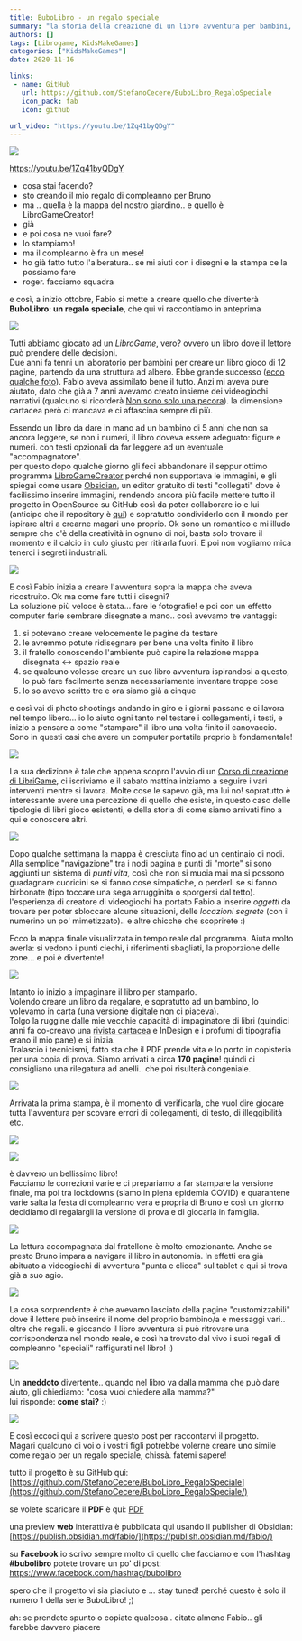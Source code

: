 ```yaml
---
title: BuboLibro - un regalo speciale
summary: "la storia della creazione di un libro avventura per bambini, da fratello a fratello"
authors: []
tags: [Librogame, KidsMakeGames]
categories: ["KidsMakeGames"]
date: 2020-11-16

links:
 - name: GitHub
   url: https://github.com/StefanoCecere/BuboLibro_RegaloSpeciale
   icon_pack: fab
   icon: github

url_video: "https://youtu.be/1Zq41byQDgY"
---
```


![](img/bubolibro_featured.webp)

<https://youtu.be/1Zq41byQDgY>

- cosa stai facendo?
- sto creando il mio regalo di compleanno per Bruno
- ma .. quella è la mappa del nostro giardino.. e quello è LibroGameCreator!
- già
- e poi cosa ne vuoi fare?
- lo stampiamo!
- ma il compleanno è fra un mese!
- ho già fatto tutto l'alberatura.. se mi aiuti con i disegni e la stampa ce la possiamo fare
- roger. facciamo squadra

e così, a inizio ottobre, Fabio si mette a creare quello che diventerà **BuboLibro: un regalo speciale**, che qui vi raccontiamo in anteprima

![](img/bubolibro_story_1.webp)

Tutti abbiamo giocato ad un _LibroGame_, vero? ovvero un libro dove il lettore può prendere delle decisioni.  
Due anni fa tenni un laboratorio per bambini per creare un libro gioco di 12 pagine, partendo da una struttura ad albero. Ebbe grande successo ([ecco qualche foto](../../2042/lab/librogame-lab.md)). Fabio aveva assimilato bene il tutto. Anzi mi aveva pure aiutato, dato che già a 7 anni avevamo creato insieme dei videogiochi narrativi (qualcuno si ricorderà [Non sono solo una pecora](non-sono-solo-una-pecora.md)). la dimensione cartacea però ci mancava e ci affascina sempre di più.

Essendo un libro da dare in mano ad un bambino di 5 anni che non sa ancora leggere, se non i numeri, il libro doveva essere adeguato: figure e numeri. con testi opzionali da far leggere ad un eventuale "accompagnatore".  
per questo dopo qualche giorno gli feci abbandonare il seppur ottimo programma [LibroGameCreator](http://www.matteoporopat.com/librogame/libro-game-creator-3/) perché non supportava le immagini, e gli spiegai come usare [Obsidian](https://obsidian.md/), un editor gratuito di testi "collegati" dove è facilissimo inserire immagini, rendendo ancora più facile mettere tutto il progetto in OpenSource su GitHub così da poter collaborare io e lui (anticipo che il repository è [qui](https://github.com/StefanoCecere/BuboLibro_RegaloSpeciale/)) e sopratutto condividerlo con il mondo per ispirare altri a crearne magari uno proprio. Ok sono un romantico e mi illudo sempre che c'è della creatività in ognuno di noi, basta solo trovare il momento e il calcio in culo giusto per ritirarla fuori. E poi non vogliamo mica tenerci i segreti industriali.

![](img/bubolibro_story_2.webp)

E così Fabio inizia a creare l'avventura sopra la mappa che aveva ricostruito.
Ok ma  come fare tutti i disegni?  
La soluzione più veloce è stata... fare le fotografie! e poi con un effetto computer farle sembrare disegnate a mano.. così avevamo tre vantaggi:
1. si potevano creare velocemente le pagine da testare
2. le avremmo potute ridisegnare per bene una volta finito il libro
3. il fratello conoscendo l'ambiente può capire la relazione mappa disegnata <-> spazio reale
4. se qualcuno volesse creare un suo libro avventura ispirandosi a questo, lo può fare facilmente senza necessariamente inventare troppe cose
5. lo so avevo scritto tre e ora siamo già a cinque
   
e così vai di photo shootings andando in giro e i giorni passano e ci lavora nel tempo libero... io lo aiuto ogni tanto nel testare i collegamenti, i testi, e inizio a pensare a come "stampare" il libro una volta finito il canovaccio.  
Sono in questi casi che avere un computer portatile proprio è fondamentale!

![](img/bubolibro_story_4.webp)

La sua dedizione è tale che appena scopro l'avvio di un [Corso di creazione di LibriGame](https://tambucreate.com/it/librogame), ci iscriviamo e il sabato mattina iniziamo a seguire i vari interventi mentre si lavora. Molte cose le sapevo già, ma lui no! sopratutto è interessante avere una percezione di quello che esiste, in questo caso delle tipologie di libri gioco esistenti, e della storia di come siamo arrivati fino a qui e conoscere altri.

![](img/bubolibro_story_8.webp)

Dopo qualche settimana la mappa è cresciuta fino ad un centinaio di nodi. Alla semplice "navigazione" tra i nodi pagina e punti di "morte" si sono aggiunti un sistema di _punti vita_, così che non si muoia mai ma si possono guadagnare cuoricini se si fanno cose simpatiche, o perderli se si fanno birbonate (tipo toccare una sega arrugginita o sporgersi dal tetto). l'esperienza di creatore di videogiochi ha portato Fabio a inserire _oggetti_ da trovare per poter sbloccare alcune situazioni, delle _locazioni segrete_ (con il numerino un po' mimetizzato).. e altre chicche che scoprirete :)

Ecco la mappa finale visualizzata in tempo reale dal programma.
Aiuta molto averla: si vedono i punti ciechi, i riferimenti sbagliati, la proporzione delle zone... e poi è divertente!

![](img/bubolibro_mappa.webp)

Intanto io inizio a impaginare il libro per stamparlo.  
Volendo creare un libro da regalare, e sopratutto ad un bambino, lo volevamo in carta (una versione digitale non ci piaceva).  
Tolgo la ruggine dalle mie vecchie capacità di impaginatore di libri (quindici anni fa co-creavo una [rivista cartacea](https://stefanocecere.github.io/ilfannullone.it/) e InDesign e i profumi di tipografia erano il mio pane) e si inizia.  
Tralascio i tecnicismi, fatto sta che il PDF prende vita e lo porto in copisteria per una copia di prova. Siamo arrivati a circa **170 pagine**! quindi ci consigliano una rilegatura ad anelli.. che poi risulterà congeniale.

![](img/bubolibro_story_5.webp)

Arrivata la prima stampa, è il momento di verificarla, che vuol dire giocare tutta l'avventura per scovare errori di collegamenti, di testo, di illeggibilità etc.

![](img/bubolibro_story_6.webp)

![](img/bubolibro_story_7.webp)

è davvero un bellissimo libro!  
Facciamo le correzioni varie e ci prepariamo a far stampare la versione finale, ma poi tra lockdowns (siamo in piena epidemia COVID) e quarantene varie salta la festa di compleanno vera e propria di Bruno e così un giorno decidiamo di regalargli la versione di prova e di giocarla in famiglia.

![](img/bubolibro_story_10.webp)

La lettura accompagnata dal fratellone è molto emozionante. Anche se presto Bruno impara a navigare il libro in autonomia. In effetti era già abituato a videogiochi di avventura "punta e clicca" sul tablet e qui si trova già a suo agio.

![](img/bubolibro_story_11.webp)

La cosa sorprendente è che avevamo lasciato della pagine "customizzabili" dove il lettere può inserire il nome del proprio bambino/a e messaggi vari.. oltre che regali. e giocando il libro avventura si può ritrovare una corrispondenza nel mondo reale, e così ha trovato dal vivo i suoi regali di compleanno "speciali" raffigurati nel libro! :)

![](img/bubolibro_story_12.webp)

Un **aneddoto** divertente.. quando nel libro va dalla mamma che può dare aiuto, gli chiediamo: "cosa vuoi chiedere alla mamma?"  
lui risponde: **come stai?** :)

![](img/bubolibro_story_13.webp)

E così eccoci qui a scrivere questo post per raccontarvi il progetto.  
Magari qualcuno di voi o i vostri figli potrebbe volerne creare uno simile come regalo per un regalo speciale, chissà. fatemi sapere!  

tutto il progetto è su GitHub qui: [https://github.com/StefanoCecere/BuboLibro_RegaloSpeciale](https://github.com/StefanoCecere/BuboLibro_RegaloSpeciale/)

se volete scaricare il **PDF** è qui: [PDF](https://github.com/StefanoCecere/BuboLibro_RegaloSpeciale/blob/master/_output/BuboLibro_Regalo_web.pdf)

una preview **web** interattiva è pubblicata qui usando il publisher di Obsidian: [https://publish.obsidian.md/fabio/](https://publish.obsidian.md/fabio/)

su **Facebook** io scrivo sempre molto di quello che facciamo e con l'hashtag **#bubolibro** potete trovare un po' di post: 
<https://www.facebook.com/hashtag/bubolibro>

spero che il progetto vi sia piaciuto e ... stay tuned! perché questo è solo il numero 1 della serie BuboLibro! ;)

ah: se prendete spunto o copiate qualcosa.. citate almeno Fabio.. gli farebbe davvero piacere
